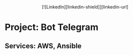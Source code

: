 <div align="center">
  [![LinkedIn][linkedin-shield]][linkedin-url]
</div>

# Project: Bot Telegram
## Services: AWS, Ansible

<!-- LINKS & IMAGES -->
[linkedin-shield]: https://www.flaticon.com/free-icon/linkedin_174857
[linkedin-url]: https://linkedin.com/in/ygalidan